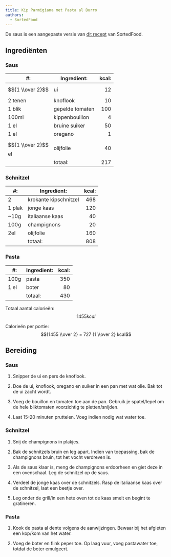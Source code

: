 ```yaml
---
title: Kip Parmigiana met Pasta al Burro
authors:
  - SortedFood
---
```


De saus is een aangepaste versie van [dit recept](https://www.youtube.com/watch?v=MCSTiPtGSUA) van SortedFood.

## Ingrediënten

### Saus

| #:                  | Ingredient:     | kcal: |
| ------------------- | --------------- | ----: |
| $${1 \\over 2}$$    | ui              |    12 |
| 2 tenen             | knoflook        |    10 |
| 1 blik              | gepelde tomaten |   100 |
| 100ml               | kippenbouillon  |     4 |
| 1 el                | bruine suiker   |    50 |
| 1 el                | oregano         |     1 |
| $${1 \\over 2}$$ el | olijfolie       |    40 |
|                     | totaal:         |   217 |

### Schnitzel

| #:     | Ingredient:           | kcal: |
| ------ | --------------------- | ----: |
| 2      | krokante kipschnitzel |   468 |
| 1 plak | jonge kaas            |   120 |
| ~10g   | italiaanse kaas       |    40 |
| 100g   | champignons           |    20 |
| 2el    | olijfolie             |   160 |
|        | totaal:               |   808 |

### Pasta

| #:   | Ingredient: | kcal: |
| ---- | ----------- | ----: |
| 100g | pasta       |   350 |
| 1 el | boter       |    80 |
|      | totaal:     |   430 |

Totaal aantal calorieën: $$1455 kcal$$

Calorieën per portie: $${1455 \\over 2} = 727 {1 \\over 2} kcal$$

## Bereiding

### Saus

1. Snipper de ui en pers de knoflook.

1. Doe de ui, knoflook, oregano en suiker in een pan met wat olie. Bak tot de ui zacht wordt.

1. Voeg de bouillon en tomaten toe aan de pan. Gebruik je spatel/lepel om de hele bliktomaten voorzichtig te pletten/snijden.

1. Laat 15-20 minuten pruttelen. Voeg indien nodig wat water toe.

### Schnitzel

1. Snij de champignons in plakjes.

1. Bak de schnitzels bruin en leg apart. Indien van toepassing, bak de champignons bruin, tot het vocht verdreven is.

1. Als de saus klaar is, meng de champignons erdoorheen en giet deze in een ovenschaal. Leg de schnitzel op de saus.

1. Verdeel de jonge kaas over de schnitzels. Rasp de italiaanse kaas over de schnitzel, laat een beetje over.

1. Leg onder de grill/in een hete oven tot de kaas smelt en begint te gratineren.

### Pasta

1. Kook de pasta al dente volgens de aanwijzingen. Bewaar bij het afgieten een kop/kom van het water.

1. Voeg de boter en flink peper toe. Op laag vuur, voeg pastawater toe, totdat de boter emulgeert.
